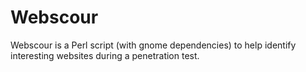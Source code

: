 Webscour
========

Webscour is a Perl script (with gnome dependencies) to help identify interesting websites during a penetration test. 
